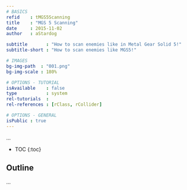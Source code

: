```yaml
---
# BASICS
refid    : tMGS5Scanning
title    : "MGS 5 Scanning"
date     : 2015-11-02
author   : aStardog

subtitle       : "How to scan enemies like in Metal Gear Solid 5!"
subtitle-short : "How to scan enemies like MGS5!"

# IMAGES
bg-img-path  : "001.png"
bg-img-scale : 180%

# OPTIONS - TUTORIAL
isAvailable    : false
type           : system
rel-tutorials  : 
rel-references : [rClass, rCollider]

# OPTIONS - GENERAL
isPublic : true
---
```

...

* TOC
{:toc}

## Outline

...